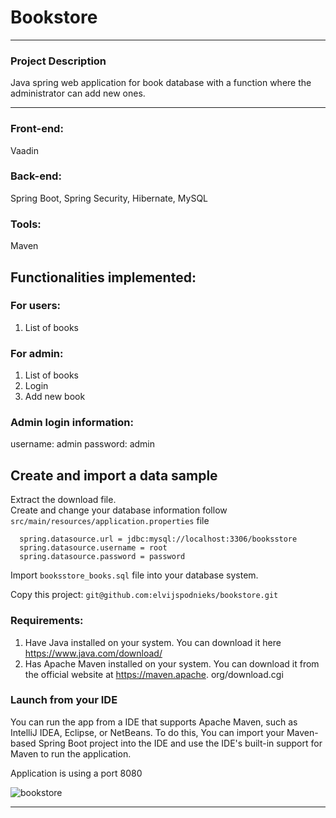 # Bookstore
---
### Project Description

Java spring web application for book database with a function where the administrator can add new ones.

---
### Front-end:
Vaadin

### Back-end:
Spring Boot, Spring Security, Hibernate, MySQL

### Tools:
Maven

## Functionalities implemented:
### For users:
1. List of books

### For admin:
1. List of books
2. Login
3. Add new book

### Admin login information:
username: admin
password: admin

## Create and import a data sample
Extract the download file.<br>
Create and change your database information follow `src/main/resources/application.properties` file
```
  spring.datasource.url = jdbc:mysql://localhost:3306/booksstore
  spring.datasource.username = root
  spring.datasource.password = password
```

Import `booksstore_books.sql` file into your database system.

Copy this project: `git@github.com:elvijspodnieks/bookstore.git`

### Requirements:
1. Have Java installed on your system. You can download it here https://www.java.com/download/
2. Has Apache Maven installed on your system. You can download it from the official website at https://maven.apache.
   org/download.cgi <br />
   
   
### Launch from your IDE
You can run the app from a IDE that supports Apache Maven, such as IntelliJ IDEA,
Eclipse, or NetBeans. To do this, You can import your Maven-based Spring Boot project into the IDE and use the IDE's built-in support for Maven to run the application.

Application is using a port 8080


![bookstore](https://user-images.githubusercontent.com/84780001/225000870-a024e48c-dfe6-45c2-8baf-53ec276bcac1.gif)

---
